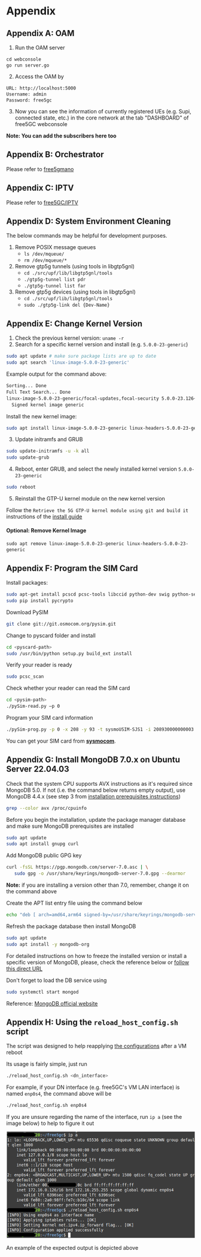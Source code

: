 <!-- Google tag (gtag.js) --> <script async src="https://www.googletagmanager.com/gtag/js?id=G-JETJ7TJ805"></script> <script> window.dataLayer = window.dataLayer || []; function gtag(){dataLayer.push(arguments);} gtag('js', new Date()); gtag('config', 'G-JETJ7TJ805'); </script>

# Appendix
## Appendix A: OAM 
1. Run the OAM server
```
cd webconsole
go run server.go
```
2. Access the OAM by
```
URL: http://localhost:5000
Username: admin
Password: free5gc
```
3. Now you can see the information of currently registered UEs (e.g. Supi, connected state, etc.) in the core network at the tab "DASHBOARD" of free5GC webconsole

**Note: You can add the subscribers here too**

## Appendix B: Orchestrator
Please refer to [free5gmano](https://github.com/free5gmano)

## Appendix C: IPTV
Please refer to [free5GC/IPTV](https://github.com/free5gc/IPTV)

## Appendix D: System Environment Cleaning
The below commands may be helpful for development purposes.

1. Remove POSIX message queues
    - ```ls /dev/mqueue/```
    - ```rm /dev/mqueue/*```
2. Remove gtp5g tunnels (using tools in libgtp5gnl)
    - ```cd ./src/upf/lib/libgtp5gnl/tools```
    - ```./gtp5g-tunnel list pdr```
    - ```./gtp5g-tunnel list far```
3. Remove gtp5g devices (using tools in libgtp5gnl)
    - ```cd ./src/upf/lib/libgtp5gnl/tools```
    - ```sudo ./gtp5g-link del {Dev-Name}```

## Appendix E: Change Kernel Version
1. Check the previous kernel version: `uname -r`
2. Search for a specific kernel version and install (e.g. `5.0.0-23-generic`)
```bash
sudo apt update # make sure package lists are up to date
sudo apt search 'linux-image-5.0.0-23-generic'
```
Example output for the command above:
```bash
Sorting... Done
Full Text Search... Done
linux-image-5.0.0-23-generic/focal-updates,focal-security 5.0.0-23.126~20.04.1 amd64
  Signed kernel image generic
```
Install the new kernel image:
```bash
sudo apt install linux-image-5.0.0-23-generic linux-headers-5.0.0-23-generic
```
3. Update initramfs and GRUB
```bash
sudo update-initramfs -u -k all
sudo update-grub
```
4. Reboot, enter GRUB, and select the newly installed kernel version `5.0.0-23-generic`
```bash
sudo reboot
```
5. Reinstall the GTP-U kernel module on the new kernel version

Follow the `Retrieve the 5G GTP-U kernel module using git and build it` instructions of the [install guide](./3-install-free5gc.md#c-install-user-plane-function-upf)
#### Optional: Remove Kernel Image
```
sudo apt remove linux-image-5.0.0-23-generic linux-headers-5.0.0-23-generic
```

## Appendix F: Program the SIM Card
Install packages:
```bash
sudo apt-get install pcscd pcsc-tools libccid python-dev swig python-setuptools python-pip libpcsclite-dev
sudo pip install pycrypto
```

Download PySIM
```bash
git clone git://git.osmocom.org/pysim.git
```

Change to pyscard folder and install
```bash
cd <pyscard-path>
sudo /usr/bin/python setup.py build_ext install
```

Verify your reader is ready

```bash
sudo pcsc_scan
```

Check whether your reader can read the SIM card
```bash
cd <pysim-path>
./pySim-read.py –p 0
```

Program your SIM card information
```bash
./pySim-prog.py -p 0 -x 208 -y 93 -t sysmoUSIM-SJS1 -i 208930000000003 --op=8e27b6af0e692e750f32667a3b14605d -k 8baf473f2f8fd09487cccbd7097c6862 -s 8988211000000088313 -a 23605945
```

You can get your SIM card from [**sysmocom**](https://shop.sysmocom.de/SIM/).

## Appendix G: Install MongoDB 7.0.x on Ubuntu Server 22.04.03

Check that the system CPU supports AVX instructions as it's required since MongoDB 5.0. If not (i.e. the command below returns empty output), use MongoDB 4.4.x (see step 3 from [installation prerequisites instructions](https://free5gc.org/guide/3-install-free5gc/#a-prerequisites))

```bash
grep --color avx /proc/cpuinfo
```

Before you begin the installation, update the package manager database and make sure MongoDB prerequisites are installed
```bash
sudo apt update
sudo apt install gnupg curl
```
Add MongoDB public GPG key
```bash
curl -fsSL https://pgp.mongodb.com/server-7.0.asc | \
   sudo gpg -o /usr/share/keyrings/mongodb-server-7.0.gpg --dearmor
```
**Note:** if you are installing a version other than 7.0, remember, change it on the command above

Create the APT list entry file using the command below
```bash
echo "deb [ arch=amd64,arm64 signed-by=/usr/share/keyrings/mongodb-server-7.0.gpg ] https://repo.mongodb.org/apt/ubuntu jammy/mongodb-org/7.0 multiverse" | sudo tee /etc/apt/sources.list.d/mongodb-org-7.0.list
```

Refresh the package database then install MongoDB

```bash
sudo apt update
sudo apt install -y mongodb-org
```

For detailed instructions on how to freeze the installed version or install a specific version of MongoDB, please, check the reference below or [follow this direct URL](https://www.mongodb.com/docs/manual/tutorial/install-mongodb-on-ubuntu/#install-the-mongodb-packages)

Don't forget to load the DB service using

```bash
sudo systemctl start mongod
```

Reference: [MongoDB official website](https://www.mongodb.com/docs/manual/tutorial/install-mongodb-on-ubuntu/)

## Appendix H: Using the `reload_host_config.sh` script

The script was designed to help reapplying [the configurations](./5-install-ueransim.md#7-testing-ueransim-against-free5gc) after a VM reboot

Its usage is fairly simple, just run

```bash
./reload_host_config.sh <dn_interface>
```

For example, if your DN interface (e.g. free5GC's VM LAN interface) is named `enp0s4`, the command above will be

```bash
./reload_host_config.sh enp0s4
```

If you are unsure regarding the name of the interface, run `ip a` (see the image below) to help to figure it out

![](./images/A-reload-config-script-example.png)

An example of the expected output is depicted above
